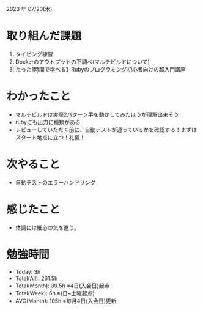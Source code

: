 

2023 年 07/20(木)

# 取り組んだ課題

1. タイピング練習
2. Dockerのアウトプットの下調べ(マルチビルドについて)
3. たった1時間で学べる】Rubyのプログラミング初心者向けの超入門講座

# わかったこと

* マルチビルドは実際2パターン手を動かしてみたほうが理解出来そう
* rubyにも出力に種類がある
* レビューしていただく前に、自動テストが通っているかを確認する！まずはスタート地点に立つ！礼儀！

# 次やること

* 自動テストのエラーハンドリング

# 感じたこと

* 体調には細心の気を遣う。

# 勉強時間

* Today: 3h
* Total(All): 261.5h
* Total(Month): 39.5h ※4日(入会日)起点
* Total(Week): 6h ※(日~土曜起点)
* AVG(Month): 105h ※毎月4日(入会日)更新
